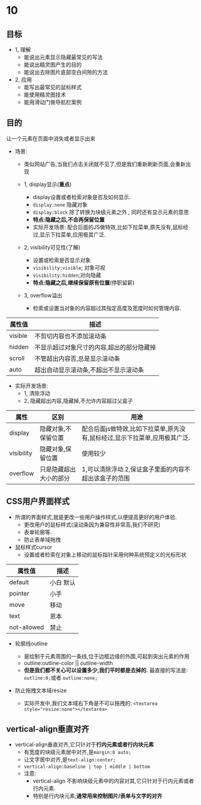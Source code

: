 # 10
## 目标
+ 1, 理解
    + 能说出元素显示隐藏最常见的写法
    + 能说出精灵图产生的目的
    + 能说出去除图片底部空白间隙的方法
+ 2, 应用
    + 能写出最常见的鼠标样式
    + 能使用精灵图技术
    + 能用滑动门做导航栏案例

## 目的
让一个元素在页面中消失或者显示出来
+ 场景:
    + 类似网站广告,当我们点击关闭就不见了,但是我们重新刷新页面,会重新出现
    + 1, display显示(**重点**)
        + display设置或者检索对象是否及如何显示.
        + `display:none` 隐藏对象
        + `display:block` 除了转换为块级元素之外 , 同时还有显示元素的意思
        + **特点:隐藏之后,不会再保留位置**
        + 实际开发场景: 配合后面的JS做特效,比如下拉菜单,原先没有,鼠标经过,显示下拉菜单,应用极其广泛.

    + 2, visibility可见性(了解)
        + 设置或检索是否显示对象
        + `visibility:visible`; 对象可视
        + `visibility:hidden`;对向隐藏
        + **特点:隐藏之后,继续保留原有位置**(停职留薪)

    + 3, overflow溢出
        + 检索或设置当对象的内容超过其指定高度及宽度时如何管理内容.

|属性值|描述|
|-|-|
|visible|不剪切内容也不添加滚动条|
|hidden|不显示超过对象尺寸的内容,超出的部分隐藏掉|
|scroll|不管超出内容否,总是显示滚动条|
|auto|超出自动显示滚动条,不超出不显示滚动条|

+ 实际开发场景:
    + 1, 清除浮动
    + 2, 隐藏超出内容,隐藏掉,不允许内容超过父盒子

|属性|区别|用途|
|-|-|-|
|display|隐藏对象,不保留位置|配合后面js做特效,比如下拉菜单,原先没有,鼠标经过,显示下拉菜单,应用极其广泛.|
|visibility|隐藏对象,保留位置|使用较少|
|overflow|只是隐藏超出大小的部分|1,可以清除浮动.2,保证盒子里面的内容不超出该盒子的范围|


## CSS用户界面样式
+ 所谓的界面样式,就是更改一些用户操作样式,以便提高更好的用户体验.
    + 更改用户的鼠标样式(滚动条因为兼容性非常高,我们不研究)
    + 表单轮廓等.
    + 防止表单域拖拽
+ 鼠标样式cursor
    + 设置或者检索在对象上移动的鼠标指针采用何种系统预定义的光标形状

|属性值|描述|
|-|-|
|default|小白 默认|
|pointer|小手|
|move|移动|
|text|恩本
|not-allowed|禁止|

+ 轮廓线outline
    + 是绘制于元素周围的一条线,位于边框边缘的外围,可起到突出元素的作用
    + outline:outline-color || outline-width
    + **但是我们都不关心可以设置多少,我们平时都是去掉的.**
    最直接的写法是: `outline:0;`或者 `outline:none;`

+ 防止拖拽文本域resize
    + 实际开发中,我们文本域右下角是不可以拖拽的:
        `<textarea style="resize:none"></textarea>`


## vertical-align垂直对齐
+ vertical-align垂直对齐,它只针对于**行内元素或者行内块元素**
    + 有宽度的块级元素居中对齐,是`margin:0 auto;`
    + 让文字居中对齐,是`text-align:center;`
    + `vertical-align:baseline | top | middle | bottom`
    + 注意:
        + vertical-align 不影响块级元素中的内容对其,它只针对于行内元素或者行内元素.
        + 特别是行内块元素,**通常用来控制图片/表单与文字的对齐**